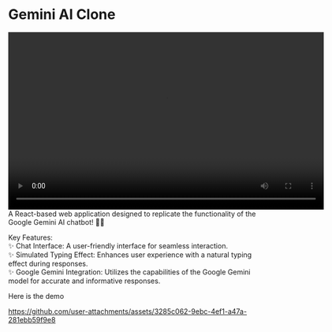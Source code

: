 ﻿# Gemini AI Clone
<video width="640" height="360" controls>
  <source src=""C:\Users\bobby\Videos\GeminiClone.mp4"" type="video/mp4">
  Your browser does not support the video tag.
</video>
 A React-based web application designed to replicate the functionality of the Google Gemini AI chatbot! 🤖💬<br>

 
 Key Features:<br>
✨ Chat Interface: A user-friendly interface for seamless interaction.<br>
✨ Simulated Typing Effect: Enhances user experience with a natural typing effect during responses.<br>
✨ Google Gemini Integration: Utilizes the capabilities of the Google Gemini model for accurate and informative responses.<br>

Here is the demo

https://github.com/user-attachments/assets/3285c062-9ebc-4ef1-a47a-281ebb59f9e8



